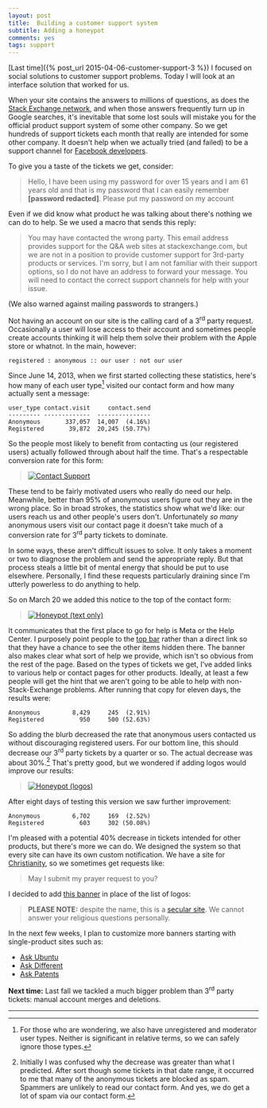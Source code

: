 ```yaml
---
layout: post
title:  Building a customer support system
subtitle: Adding a honeypot
comments: yes
tags: support
---
```


[Last time]({% post_url 2015-04-06-customer-support-3 %}) I focused on
social solutions to customer support problems. Today I will look at an
interface solution that worked for us.

When your site contains the answers to millions of questions, as does
the [Stack Exchange network](http://stackexchange.com/sites#answers),
and when those answers frequently turn up in Google searches, it's
inevitable that some lost souls will mistake you for the official
product support system of some other company. So we get hundreds of
support tickets each month that really are intended for some other
company. It doesn't help when we actually tried (and failed) to be a
support channel for
[Facebook developers](http://blog.stackoverflow.com/2011/08/facebook-stackoverflow/).

To give you a taste of the tickets we get, consider:

> Hello, I have been using my password for over 15 years and I am 61
> years old and that is my password that I can easily remember
> **[password redacted]**. Please put my password on my account

Even if we did know what product he was talking about there's nothing
we can do to help. Se we used a macro that sends this reply:

> You may have contacted the wrong party. This email address provides
> support for the Q&A web sites at stackexchange.com, but we are not
> in a position to provide customer support for 3rd-party products or
> services. I'm sorry, but I am not familiar with their support
> options, so I do not have an address to forward your message. You
> will need to contact the correct support channels for help with your
> issue.

(We also warned against mailing passwords to strangers.)

Not having an account on our site is the calling card of a
3<sup>rd</sup> party request. Occasionally a user will lose access to
their account and sometimes people create accounts thinking it will
help them solve their problem with the Apple store or whatnot. In the
main, however:

    registered : anonymous :: our user : not our user

Since June 14, 2013, when we first started collecting these
statistics, here's how many of each user type[^1] visited our contact form
and how many actually sent a message:

    user_type contact.visit     contact.send
    --------- -------------  ---------------
    Anonymous       337,057  14,007  (4.16%) 
    Registered       39,872  20,245 (50.77%)

So the people most likely to benefit from contacting us (our
registered users) actually followed through about half the
time. That's a respectable conversion rate for this form:

> [![Contact Support](http://i.stack.imgur.com/GMlAl.png)](http://meta.stackexchange.com/contact)

These tend to be fairly motivated users who really do need our
help. Meanwhile, better than 95% of anonymous users figure out they
are in the wrong place. So in broad strokes, the statistics show what
we'd like: our users reach us and other people's users
don't. Unfortunately _so many_ anonymous users visit our contact page
it doesn't take much of a conversion rate for 3<sup>rd</sup> party
tickets to dominate.

In some ways, these aren't difficult issues to solve. It only takes a
moment or two to diagnose the problem and send the appropriate
reply. But that process steals a little bit of mental energy that
should be put to use elsewhere. Personally, I find these requests
particularly draining since I'm utterly powerless to do anything to
help. 

So on March 20 we added this notice to the top of the contact form:

> [![Honeypot (text only)](http://i.stack.imgur.com/R6B3F.png)](http://meta.stackexchange.com/contact)

It communicates that the first place to go for help is Meta or the
Help Center. I purposely point people to the
[top bar](http://blog.stackoverflow.com/2013/12/a-new-top-bar-for-stack-exchange/)
rather than a direct link so that they have a chance to see the other
items hidden there. The banner also makes clear what sort of help we
provide, which isn't so obvious from the rest of the page. Based on
the types of tickets we get, I've added links to various help or
contact pages for other products. Ideally, at least a few people will
get the hint that we aren't going to be able to help with
non-Stack-Exchange problems. After running that copy for eleven days,
the results were:

    Anonymous         8,429     245  (2.91%)
    Registered          950     500 (52.63%)

So adding the blurb decreased the rate that anonymous users contacted
us without discouraging registered users. For our bottom line, this
should decrease our 3<sup>rd</sup> party tickets by a quarter or
so. The actual decrease was about 30%.[^2] That's pretty good, but
we wondered if adding logos would improve our results:

> [![Honeypot (logos)](http://i.stack.imgur.com/rAcwz.png)](http://meta.stackexchange.com/contact)

After eight days of testing this version we saw further improvement:

    Anonymous         6,702     169  (2.52%)
    Registered          603     302 (50.08%)

I'm pleased with a potential 40% decrease in tickets intended for
other products, but there's more we can do. We designed the system so
that every site can have its own custom notification. We have a site
for [Christianity](http://christianity.stackexchange.com), so we
sometimes get requests like:

> May I submit my prayer request to you?

I decided to add
[this banner](http://christianity.stackexchange.com/contact) in place
of the list of logos:

> **PLEASE NOTE:** despite the name, this is a
> [secular site](http://meta.christianity.stackexchange.com/questions/193/brothers-we-are-not-christians). We
> cannot answer your religious questions personally.

In the next few weeks, I plan to customize more banners starting with single-product sites such as:

* [Ask Ubuntu](http://askubuntu.com/)
* [Ask Different](http://apple.stackexchange.com/)
* [Ask Patents](http://patents.stackexchange.com/)

**Next time:** Last fall we tackled a much bigger problem than
  3<sup>rd</sup> party tickets: manual account merges and deletions.


---

[^1]: For those who are wondering, we also have unregistered and
      moderator user types. Neither is significant in relative terms,
      so we can safely ignore those types.

[^2]: Initially I was confused why the decrease was greater than what
      I predicted. After sort though some tickets in that date range,
      it occurred to me that many of the anonymous tickets are blocked
      as spam. Spammers are unlikely to read our contact form. And
      yes, we do get a lot of spam via our contact form.

<!--  LocalWords:  Zendesk LocalWords login Shog heyer  wikipedia api
 -->
<!--  LocalWords:  Spolsky's html OpenID unbanned Uber Uber's uber
 -->
<!--  LocalWords:  http png
 -->

